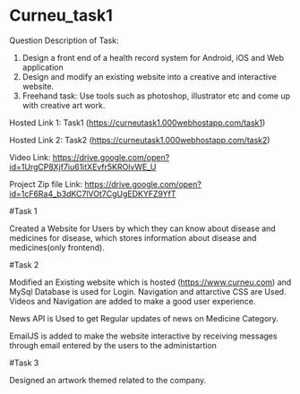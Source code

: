 # Curneu_task1

Question Description of Task:
1. Design a front end of a health record system for Android, iOS and Web application
2. Design and modify an existing website into a creative and interactive website.
3. Freehand task: Use tools such as photoshop, illustrator etc and come up with creative art work.

Hosted Link 1: Task1 (https://curneutask1.000webhostapp.com/task1)

Hosted Link 2: Task2 (https://curneutask1.000webhostapp.com/task2)

Video Link:
https://drive.google.com/open?id=1UrgCP8Xjf7iu61itXEvfr5KROlvWE_U

Project Zip file Link:
https://drive.google.com/open?id=1cF6Ra4_b3dKC7lVOt7CgUgEDKYFZ9YfT


#Task 1

Created a Website for Users by which they can know about disease and medicines for disease, which stores information about disease and medicines(only frontend).

#Task 2

Modified an Existing website which is hosted (https://www.curneu.com) and MySql Database is used for Login. Navigation and attarctive CSS are Used. Videos and Navigation are added to make a good user experience.

News API is Used to get Regular updates of news on Medicine Category.

EmailJS is added to make the website interactive by receiving messages through email entered by the users to the administartion

#Task 3

Designed an artwork themed related to the company.
